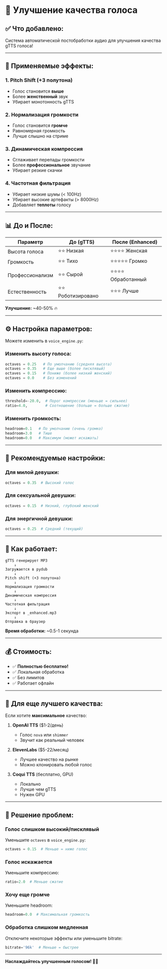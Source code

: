 # 🎤 Улучшение качества голоса

## ✅ Что добавлено:

Система автоматической постобработки аудио для улучшения качества gTTS голоса!

---

## 🎵 Применяемые эффекты:

### 1. **Pitch Shift (+3 полутона)**
- Голос становится **выше**
- Более **женственный** звук
- Убирает монотонность gTTS

### 2. **Нормализация громкости**
- Голос становится **громче**
- Равномерная громкость
- Лучше слышно на стриме

### 3. **Динамическая компрессия**
- Сглаживает перепады громкости
- Более **профессиональное** звучание
- Убирает резкие скачки

### 4. **Частотная фильтрация**
- Убирает низкие шумы (< 100Hz)
- Убирает высокие артефакты (> 8000Hz)
- Добавляет **теплоты** голосу

---

## 📊 До и После:

| Параметр | До (gTTS) | После (Enhanced) |
|----------|-----------|------------------|
| Высота голоса | ⭐⭐ Низкая | ⭐⭐⭐⭐ Женская |
| Громкость | ⭐⭐ Тихо | ⭐⭐⭐⭐⭐ Громко |
| Профессионализм | ⭐⭐ Сырой | ⭐⭐⭐⭐ Обработанный |
| Естественность | ⭐⭐ Роботизировано | ⭐⭐⭐ Лучше |

**Улучшение:** ~40-50% 🔥

---

## ⚙️ Настройка параметров:

Можете изменить в `voice_engine.py`:

### Изменить высоту голоса:
```python
octaves = 0.25   # По умолчанию (средняя высота)
octaves = 0.35   # Еще выше (более писклявый)
octaves = 0.15   # Пониже (более низкий женский)
octaves = 0.0    # Без изменений
```

### Изменить компрессию:
```python
threshold=-20.0,  # Порог компрессии (меньше = сильнее)
ratio=4.0,        # Соотношение (больше = больше сжатие)
```

### Изменить громкость:
```python
headroom=0.1   # По умолчанию (очень громко)
headroom=3.0   # Тише
headroom=0.0   # Максимум (может искажать)
```

---

## 🎯 Рекомендуемые настройки:

### Для милой девушки:
```python
octaves = 0.35  # Высокий голос
```

### Для сексуальной девушки:
```python
octaves = 0.15  # Низкий, глубокий женский
```

### Для энергичной девушки:
```python
octaves = 0.25  # Средний (текущий)
```

---

## 🚀 Как работает:

```
gTTS генерирует MP3
    ↓
Загружается в pydub
    ↓
Pitch shift (+3 полутона)
    ↓
Нормализация громкости
    ↓
Динамическая компрессия
    ↓
Частотная фильтрация
    ↓
Экспорт в _enhanced.mp3
    ↓
Отправка в браузер
```

**Время обработки:** ~0.5-1 секунда

---

## 💰 Стоимость:

- ✅ **Полностью бесплатно!**
- ✅ Локальная обработка
- ✅ Без лимитов
- ✅ Работает офлайн

---

## 🎨 Для еще лучшего качества:

Если хотите **максимальное** качество:

1. **OpenAI TTS** ($1-2/день)
   - Голос `nova` или `shimmer`
   - Звучит как реальный человек

2. **ElevenLabs** ($5-22/месяц)
   - Лучшее качество на рынке
   - Можно клонировать любой голос

3. **Coqui TTS** (бесплатно, GPU)
   - Локально
   - Лучше чем gTTS
   - Нужен GPU

---

## 🐛 Решение проблем:

### Голос слишком высокий/писклявый
Уменьшите `octaves` в `voice_engine.py`:
```python
octaves = 0.15  # Меньше = ниже голос
```

### Голос искажается
Уменьшите компрессию:
```python
ratio=2.0  # Меньше сжатие
```

### Хочу еще громче
Уменьшите headroom:
```python
headroom=0.0  # Максимальная громкость
```

### Обработка слишком медленная
Отключите некоторые эффекты или уменьшите bitrate:
```python
bitrate='96k'  # Меньше = быстрее
```

---

**Наслаждайтесь улучшенным голосом! 🎀🎤**


